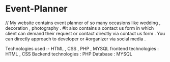 # Event-Planner
// My website contains event planner of so many occasions like wedding , decoration , photography .
#It also contains a contact us form in which client can demand their request or contact directly via contact us form . You can directly approach to developer or #organizer via social media .

Technologies used :- HTML , CSS , PHP , MYSQL 
frontend technologies : HTML , CSS
Backend technologies : PHP
Database : MYSQL
